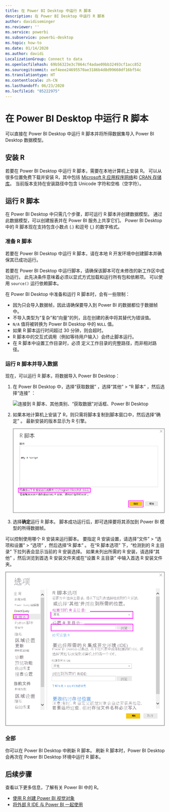 ```yaml
---
title: 在 Power BI Desktop 中运行 R 脚本
description: 在 Power BI Desktop 中运行 R 脚本
author: davidiseminger
ms.reviewer: ''
ms.service: powerbi
ms.subservice: powerbi-desktop
ms.topic: how-to
ms.date: 01/14/2020
ms.author: davidi
LocalizationGroup: Connect to data
ms.openlocfilehash: 69b56323e3c7864cf4adae09bb32493cf1acc852
ms.sourcegitcommit: eef4eee24695570ae3186b4d8d99660df16bf54c
ms.translationtype: HT
ms.contentlocale: zh-CN
ms.lasthandoff: 06/23/2020
ms.locfileid: "85222975"
---
```

# <a name="run-r-scripts-in-power-bi-desktop"></a>在 Power BI Desktop 中运行 R 脚本

可以直接在 Power BI Desktop 中运行 R 脚本并将所得数据集导入 Power BI Desktop 数据模型。

## <a name="install-r"></a>安装 R

若要在 Power BI Desktop 中运行 R 脚本，需要在本地计算机上安装 R。 可以从很多位置免费下载并安装 R，其中包括 [Microsoft R 应用程序网络](https://mran.revolutionanalytics.com/download/)和 [CRAN 存储库](https://cran.r-project.org/bin/windows/base/)。 当前版本支持在安装路径中包含 Unicode 字符和空格（空字符）。

## <a name="run-r-scripts"></a>运行 R 脚本

在 Power BI Desktop 中只需几个步骤，即可运行 R 脚本并创建数据模型。 通过此数据模型，可以创建报表并在 Power BI 服务上共享它们。 Power BI Desktop 中的 R 脚本现在支持包含小数点 (.) 和逗号 (,) 的数字格式。

### <a name="prepare-an-r-script"></a>准备 R 脚本

若要在 Power BI Desktop 中运行 R 脚本，请在本地 R 开发环境中创建脚本并确保其已成功运行。

若要在 Power BI Desktop 中运行脚本，请确保该脚本可在未修改的新工作区中成功运行。 此先决条件意味着必须以显式方式加载和运行所有包和依赖项。 可以使用 `source()` 运行依赖脚本。

在 Power BI Desktop 中准备和运行 R 脚本时，会有一些限制：

* 因为只会导入数据帧，因此请确保要导入到 Power BI 的数据都位于数据帧中。
* 不导入类型为“复杂”和“向量”的列，且在创建的表中将其替代为错误值。
* `N/A` 值将被转换为 Power BI Desktop 中的 `NULL` 值。
* 如果 R 脚本运行时间超过 30 分钟，则会超时。
* R 脚本中的交互式调用（例如等待用户输入）会终止脚本运行。
* 在 R 脚本中设置工作目录时，必须  定义工作目录的完整路径，而非相对路径。

### <a name="run-your-r-script-and-import-data"></a>运行 R 脚本并导入数据

现在，可以运行 R 脚本，将数据导入 Power BI Desktop：

1. 在 Power BI Desktop 中，选择“获取数据”  ，选择“其他”   > “R 脚本”  ，然后选择“连接”  ：

    ![连接到 R 脚本、其他类别、“获取数据”对话框、Power BI Desktop](media/desktop-r-scripts/r-scripts-1.png)

2. 如果本地计算机上安装了 R，则只需将脚本复制到脚本窗口中，然后选择“确定”  。 最新安装的版本显示为 R 引擎。

    ![“R 脚本”对话框、Power BI Desktop](media/desktop-r-scripts/r-scripts-2.png)

3. 选择**确定**运行 R 脚本。 脚本成功运行后，即可选择要将其添加到 Power BI 模型的所得数据帧。

可以控制使用哪个 R 安装来运行脚本。 要指定 R 安装设置，请选择“文件”   > “选项和设置”   > “选项”  ，然后选择“R 脚本”  。 在“R 脚本选项”  下，“检测到的 R 主目录”  下拉列表会显示当前的 R 安装选择。 如果未列出所需的 R 安装，请选择“其他”  ，然后浏览到首选 R 安装文件夹或在“设置 R 主目录”  中输入首选 R 安装文件夹。

![“R 脚本”选项、“选项”对话框、Power BI Desktop](media/desktop-r-scripts/r-scripts-4.png)

### <a name="refresh"></a>全部

你可以在 Power BI Desktop 中刷新 R 脚本。 刷新 R 脚本时，Power BI Desktop 会再次在 Power BI Desktop 环境中运行 R 脚本。

## <a name="next-steps"></a>后续步骤

查看以下更多信息，了解有关 Power BI 中的 R。

* [使用 R 创建 Power BI 视觉对象](../create-reports/desktop-r-visuals.md)
* [将外部 R IDE 与 Power BI 一起使用](desktop-r-ide.md)
